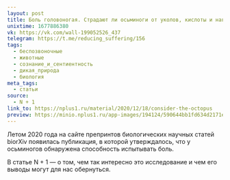 ```yaml
---
layout: post
title: Боль головоногая. Страдают ли осьминоги от уколов, кислоты и нагрева?
unixtime: 1677886380
vk: https://vk.com/wall-199052526_437
telegram: https://t.me/reducing_suffering/156
tags:
  - беспозвоночные
  - животные
  - сознание_и_сентиентность
  - дикая_природа
  - биология
meta_tags:
  - статьи
source:
  - N + 1
link_to: https://nplus1.ru/material/2020/12/18/consider-the-octopus
preview: https://minio.nplus1.ru/app-images/194124/590644bb1fd634d2171ecef66ad8cc27.png
---
```

Летом 2020 года на сайте препринтов биологических научных статей biorXiv появилась публикация, в которой утверждалось, что у осьминогов обнаружена способность испытывать боль. 

В статье N + 1 — о том, чем так интересно это исследование и чем его выводы могут для нас обернуться.